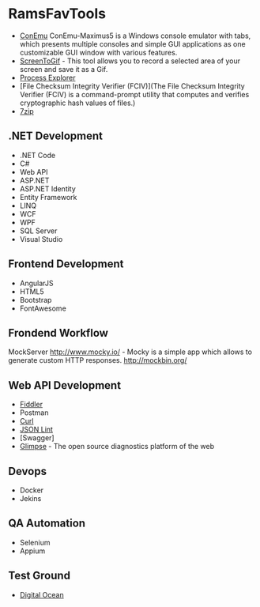 # RamsFavTools


* [ConEmu](https://conemu.github.io/) ConEmu-Maximus5 is a Windows console emulator with tabs, which presents multiple consoles and simple GUI applications as one customizable GUI window with various features.
* [ScreenToGif](https://screentogif.codeplex.com/) - This tool allows you to record a selected area of your screen and save it as a Gif.
* [Process Explorer](https://technet.microsoft.com/en-us/sysinternals/processexplorer.aspx)
* [File Checksum Integrity Verifier (FCIV)](The File Checksum Integrity Verifier (FCIV) is a command-prompt utility that computes and verifies cryptographic hash values of files.)
* [7zip](http://www.7-zip.org/)


## .NET Development
* .NET Code
* C#
* Web API
* ASP.NET
* ASP.NET Identity
* Entity Framework
* LINQ
* WCF
* WPF
* SQL Server
* Visual Studio

## Frontend Development
* AngularJS
* HTML5 
* Bootstrap
* FontAwesome

## Frondend Workflow
MockServer
http://www.mocky.io/ - Mocky is a simple app which allows to generate custom HTTP responses. 
http://mockbin.org/



## Web API Development
* [Fiddler](http://www.telerik.com/fiddler) 
* Postman
* [Curl](https://curl.haxx.se/download.html)
* [JSON Lint](http://zaa.ch/jsonlint/)
* [Swagger]
* [Glimpse](http://getglimpse.com/) - The open source diagnostics platform of the web


## Devops
* Docker
* Jekins

## QA Automation
* Selenium
* Appium

## Test Ground
* [Digital Ocean](www.digitalocean.com)
